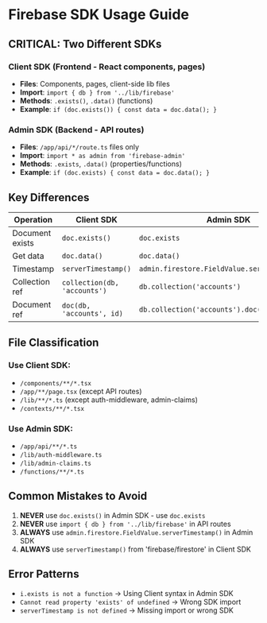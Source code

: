 # Firebase SDK Usage Guide

## **CRITICAL: Two Different SDKs**

### **Client SDK** (Frontend - React components, pages)
- **Files**: Components, pages, client-side lib files
- **Import**: `import { db } from '../lib/firebase'`
- **Methods**: `.exists()`, `.data()` (functions)
- **Example**: `if (doc.exists()) { const data = doc.data(); }`

### **Admin SDK** (Backend - API routes)
- **Files**: `/app/api/*/route.ts` files only
- **Import**: `import * as admin from 'firebase-admin'`
- **Methods**: `.exists`, `.data()` (properties/functions)
- **Example**: `if (doc.exists) { const data = doc.data(); }`

## **Key Differences**

| Operation | Client SDK | Admin SDK |
|-----------|------------|-----------|
| Document exists | `doc.exists()` | `doc.exists` |
| Get data | `doc.data()` | `doc.data()` |
| Timestamp | `serverTimestamp()` | `admin.firestore.FieldValue.serverTimestamp()` |
| Collection ref | `collection(db, 'accounts')` | `db.collection('accounts')` |
| Document ref | `doc(db, 'accounts', id)` | `db.collection('accounts').doc(id)` |

## **File Classification**

### **Use Client SDK:**
- `/components/**/*.tsx`
- `/app/**/page.tsx` (except API routes)
- `/lib/**/*.ts` (except auth-middleware, admin-claims)
- `/contexts/**/*.tsx`

### **Use Admin SDK:**
- `/app/api/**/*.ts`
- `/lib/auth-middleware.ts`
- `/lib/admin-claims.ts`
- `/functions/**/*.ts`

## **Common Mistakes to Avoid**

1. **NEVER** use `doc.exists()` in Admin SDK - use `doc.exists`
2. **NEVER** use `import { db } from '../lib/firebase'` in API routes
3. **ALWAYS** use `admin.firestore.FieldValue.serverTimestamp()` in Admin SDK
4. **ALWAYS** use `serverTimestamp()` from 'firebase/firestore' in Client SDK

## **Error Patterns**

- `i.exists is not a function` → Using Client syntax in Admin SDK
- `Cannot read property 'exists' of undefined` → Wrong SDK import
- `serverTimestamp is not defined` → Missing import or wrong SDK
